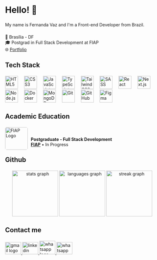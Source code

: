 <h1 align="left">Hello! 👋</h1>

###

<p align="left">My name is Fernanda Vaz and I'm a Front-end Developer from Brazil.</p>

###

<p align="left">📍 Brasília - DF<br>🎓 Postgrad in Full Stack Development at FIAP<br> 🌐 <a href="https://fernanda-vaz.github.io/portfolio" target="_blank">Portfolio</a></p>

###

<h2 align="left">Tech Stack</h2>

###

<div align="left">
  <img src="https://cdn.jsdelivr.net/gh/devicons/devicon/icons/html5/html5-original.svg" width="42" height="42" alt="HTML5" title="HTML5" />
  <img width="12" />

  <img src="https://cdn.jsdelivr.net/gh/devicons/devicon/icons/css3/css3-original.svg" width="42" height="42" alt="CSS3" title="CSS3" />
  <img width="12" />

  <img src="https://cdn.jsdelivr.net/gh/devicons/devicon/icons/javascript/javascript-original.svg"  height="42" alt="JavaScript" title="JavaScript" />
  <img width="12" />

  <img src="https://cdn.jsdelivr.net/gh/devicons/devicon/icons/typescript/typescript-original.svg"  height="42" alt="TypeScript" title="TypeScript" />
  <img width="12" />

  <img src="https://cdn.jsdelivr.net/gh/devicons/devicon/icons/tailwindcss/tailwindcss-original.svg" height="42" alt="Tailwind CSS" title="Tailwind CSS" />
  <img width="12" />

  <img src="https://cdn.jsdelivr.net/gh/devicons/devicon/icons/sass/sass-original.svg" height="42" alt="SASS" title="SASS" />
  <img width="12" />

  <img src="https://cdn.jsdelivr.net/gh/devicons/devicon/icons/react/react-original.svg" height="42" alt="React" title="React" />
  <img width="12" />

  <img src="https://cdn.jsdelivr.net/gh/devicons/devicon/icons/nextjs/nextjs-original.svg" height="42" alt="Next.js" title="Next.js" />
  <img width="12" />

  <img src="https://cdn.jsdelivr.net/gh/devicons/devicon/icons/nodejs/nodejs-original.svg" height="42" alt="Node.js" title="Node.js" />
  <img width="12" />

  <img src="https://cdn.jsdelivr.net/gh/devicons/devicon/icons/docker/docker-original.svg" height="42" alt="Docker" title="Docker" />
  <img width="12" />

  <img src="https://cdn.jsdelivr.net/gh/devicons/devicon/icons/mongodb/mongodb-original.svg" height="42" alt="MongoDB" title="MongoDB" />
  <img width="12" />

  <img src="https://cdn.jsdelivr.net/gh/devicons/devicon/icons/git/git-original.svg" height="42" alt="Git" title="Git" />
  <img width="12" />

  <img src="https://cdn.jsdelivr.net/gh/devicons/devicon/icons/github/github-original.svg" height="42" alt="GitHub" title="GitHub" />
  <img width="12" />

  <img src="https://cdn.jsdelivr.net/gh/devicons/devicon/icons/figma/figma-original.svg" height="42" alt="Figma" title="Figma" />
</div>

###

<h2 align="left">Academic Education</h2>

###

<div>
  <img src="https://play-lh.googleusercontent.com/S70rI7VrwLic7_p-ax7iAOOopQhcPCzmqyLe5RLJmApTpkgTRaCwWsTNN1Uv1t_t3Pp5=w240-h480-rw" alt="FIAP Logo"
  min-width="74px" max-width="74px" width="74px" align="left" style="border-radius: 5px; margin-right: 10px;">
  <br/>
 
  **Postgraduate - Full Stack Development** \
  [**FIAP**](https://www.fiap.com.br/) • In Progress
  <br/> 
</div>

###

<h2 align="left">Github</h2>

###

<div align="center">
  <img src="https://github-readme-stats.vercel.app/api?username=fernanda-vaz&hide_title=false&hide_rank=false&show_icons=true&include_all_commits=true&count_private=true&disable_animations=false&theme=nightowl&locale=en&hide_border=true&order=1" height="150" alt="stats graph"  />
  <img src="https://github-readme-stats.vercel.app/api/top-langs?username=fernanda-vaz&locale=en&hide_title=false&layout=compact&card_width=320&langs_count=5&theme=nightowl&hide_border=true&order=2" height="150" alt="languages graph"  />
  <img src="https://streak-stats.demolab.com?user=fernanda-vaz&locale=en&mode=daily&theme=nightowl&hide_border=true&border_radius=5&order=3" height="150" alt="streak graph"  />
</div>

###

<h2 align="left">Contact me</h2>

###

<div align="left">
  <a href="mailto:fernandavazdev@gmail.com" target="_blank">
    <img src="https://raw.githubusercontent.com/maurodesouza/profile-readme-generator/master/src/assets/icons/social/gmail/default.svg" width="52" height="40" alt="gmail logo"  />
  </a>
     
  <a href="https://www.linkedin.com/in/vaz-fernanda" target="_blank">
    <img src="https://raw.githubusercontent.com/maurodesouza/profile-readme-generator/master/src/assets/icons/social/linkedin/default.svg" width="52" height="40" alt="linkedin logo"  />
  </a>

  <a href="https://wa.me/+5561985888005" target="_blank">
    <img src="https://raw.githubusercontent.com/maurodesouza/profile-readme-generator/master/src/assets/icons/social/whatsapp/default.svg" width="52" height="44" alt="whatsapp logo"  />
  </a>

  <a href="https://discord.com/users/.fernandavaz" target="_blank">
    <img src="https://raw.githubusercontent.com/maurodesouza/profile-readme-generator/master/src/assets/icons/social/whatsapp/default.svg" width="52" height="40" alt="whatsapp logo"  />

###
  </a>
</div>
